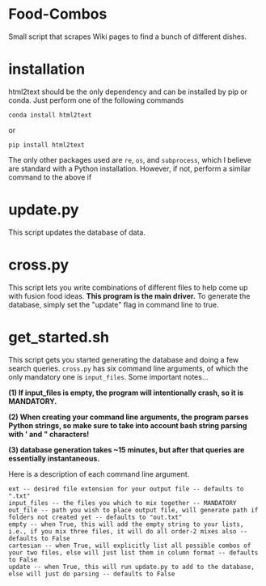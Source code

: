 # Food-Combos
Small script that scrapes Wiki pages to find a bunch of different dishes.

# installation
html2text should be the only dependency and can be installed by pip or conda. Just perform one of the following commands
```
conda install html2text
```
or
```
pip install html2text
```
The only other packages used are ```re```, ```os```, and ```subprocess```, which I believe are standard with a Python installation. 
However, if not, perform a similar command to the above if 
# update.py
This script updates the database of data.

# cross.py
This script lets you write combinations of different files to help come up with fusion food ideas. 
**This program is the main driver.** To generate the database, simply set the "update" flag in command line to true.

# get_started.sh
This script gets you started generating the database and doing a few search queries. ```cross.py``` has six command line arguments, of which the only 
mandatory one is ```input_files```. Some important notes...

**(1) If input_files is empty, the program will intentionally crash, so it is MANDATORY.** 

**(2) When creating your command line arguments, the program parses Python strings, so make sure to take into account bash string parsing with ' and " characters!**

**(3) database generation takes ~15 minutes, but after that queries are essentially instantaneous.**

Here is a description of each command line argument.

```
ext -- desired file extension for your output file -- defaults to ".txt"
input_files -- the files you which to mix together -- MANDATORY
out_file -- path you wish to place output file, will generate path if folders not created yet -- defaults to "out.txt"
empty -- when True, this will add the empty string to your lists, i.e., if you mix three files, it will do all order-2 mixes also -- defaults to False
cartesian -- when True, will explicitly list all possible combos of your two files, else will just list them in column format -- defaults to False
update -- when True, this will run update.py to add to the database, else will just do parsing -- defaults to False
```
